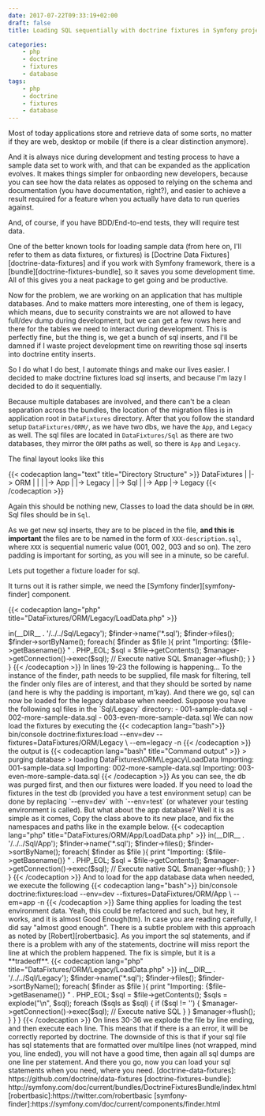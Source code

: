 ```yaml
---
date: 2017-07-22T09:33:19+02:00
draft: false
title: Loading SQL sequentially with doctrine fixtures in Symfony project

categories:
    - php
    - doctrine
    - fixtures
    - database
tags:
    - php
    - doctrine
    - fixtures
    - database
---
```


Most of today applications store and retrieve data of some sorts,
no matter if they are web, desktop or mobile (if there is a clear
distinction anymore).

And it is always nice during development and testing process to have a sample
data set to work with, and that can be expanded as the application evolves.
It makes things simpler for onbaording new developers, because you can see
how the data relates as opposed to relying on the schema and documentation
(you have documentation, right?), and easier to achieve a result required
for a feature when you actually have data to run queries against.

And, of course, if you have BDD/End-to-end tests, they will require test data.

<!--more-->

One of the better known tools for loading sample data (from here on, I'll refer
to them as data fixtures, or fixtures) is [Doctrine Data Fixtures][doctrine-data-fixtures] and if you work with Symfony framework, there is a [bundle][doctrine-fixtures-bundle], so it saves you some development time.
All of this gives you a neat package to get going and be productive.

Now for the problem, we are working on an application that has multiple databases.
And to make matters more interesting, one of them is legacy, which means,
due to security constraints we are not allowed to have full/dev dump during
development, but we can get a few rows here and there for the tables we need to
interact during development. This is perfectly fine, but the thing is, we get
a bunch of sql inserts, and I'll be damned if I waste project development time
on rewriting those sql inserts into doctrine entity inserts.

So I do what I do best, I automate things and make our lives easier.
I decided to make doctrine fixtures load sql inserts, and because I'm lazy
I decided to do it sequentially.

Because multiple databases are involved, and there can't be a clean separation
across the bundles, the location of the migration files is in application root
in `DataFixtures` directory. After that you follow the standard setup `DataFixtures/ORM/`, as we have two dbs, we have the `App`, and `Legacy` as well.
The sql files are located in `DataFixtures/Sql` as there are two databases,
they mirror the `ORM` paths as well, so there is `App` and `Legacy`.

The final layout looks like this

{{< codecaption lang="text" title="Directory Structure" >}}
DataFixtures
    |
    |-> ORM
    |    |
    |    |-> App
    |    |-> Legacy
    |
    |-> Sql
         |
         |-> App
         |-> Legacy
{{< /codecaption >}}

Again this should be nothing new, Classes to load the data should be in `ORM`.
Sql files should be in `Sql`.

As we get new sql inserts, they are to be placed in the file, **and this is important** the files are to be named in the form of `XXX-description.sql`,
 where `XXX` is sequential numeric value (001, 002, 003 and so on).
The zero padding is important for sorting, as you will see in a minute,
so be careful.

Lets put together a fixture loader for sql.

It turns out it is rather simple, we need the [Symfony finder][symfony-finder] component.

{{< codecaption lang="php" title="DataFixtures/ORM/Legacy/LoadData.php" >}}
<?php

namespace DataFixtures\ORM\Legacy;

use Doctrine\Common\DataFixtures\FixtureInterface;
use Doctrine\Common\Persistence\ObjectManager;
use Symfony\Component\Finder\Finder;

class LoadData implements FixtureInterface
{
    /**
     * Load data fixtures with the passed EntityManager
     *
     * @param ObjectManager $manager
     */
    public function load(ObjectManager $manager)
    {
        // Bundle to manage file and directories
        $finder = new Finder();
        $finder->in(__DIR__ . '/../../Sql/Legacy');
        $finder->name('*.sql');
        $finder->files();
        $finder->sortByName();

        foreach( $finder as $file ){
            print "Importing: {$file->getBasename()} " . PHP_EOL;

            $sql = $file->getContents();

            $manager->getConnection()->exec($sql);  // Execute native SQL

            $manager->flush();
        }
    }
}
{{< /codecaption >}}

In lines 19-23 the following is happening...
To the instance of the finder, path needs to be supplied,
file mask for filtering, tell the finder only files are of interest, and that
they should be sorted by name (and here is why the padding is important, m'kay).

And there we go, sql can now be loaded for the legacy database when needed.

Suppose you have the following sql files in the `Sql/Legacy` directory:

- 001-sample-data.sql
- 002-more-sample-data.sql
- 003-even-more-sample-data.sql

We can now load the fixtures by executing the

{{< codecaption lang="bash">}}
bin/console doctrine:fixtures:load --env=dev --fixtures=DataFixtures/ORM/Legacy \
 --em=legacy -n
{{< /codecaption >}}

the output is

{{< codecaption lang="bash" title="Command output" >}}
  > purging database
  > loading DataFixtures\ORM\Legacy\LoadData
Importing: 001-sample-data.sql
Importing: 002-more-sample-data.sql
Importing: 003-even-more-sample-data.sql
{{< /codecaption >}}

As you can see, the db was purged first, and then our fixtures were loaded.

If you need to load the fixtures in the test db (provided you have a test
environment setup) can be done by replacing `--env=dev` with `--env=test` (or
whatever your testing environment is called).

But what about the app database? Well it is as simple as it comes,
Copy the class above to its new place, and fix the namespaces and paths
like in the example below.

{{< codecaption lang="php" title="DataFixtures/ORM/App/LoadData.php" >}}
<?php

namespace DataFixtures\ORM\App;

use Doctrine\Common\DataFixtures\FixtureInterface;
use Doctrine\Common\Persistence\ObjectManager;
use Symfony\Component\Finder\Finder;

class LoadData implements FixtureInterface
{
    /**
     * Load data fixtures with the passed EntityManager
     *
     * @param ObjectManager $manager
     */
    public function load(ObjectManager $manager)
    {
        // Bundle to manage file and directories
        $finder = new Finder();
        $finder->in(__DIR__ . '/../../Sql/App');
        $finder->name('*.sql');
        $finder->files();
        $finder->sortByName();

        foreach( $finder as $file ){
            print "Importing: {$file->getBasename()} " . PHP_EOL;

            $sql = $file->getContents();

            $manager->getConnection()->exec($sql);  // Execute native SQL

            $manager->flush();
        }
    }
}
{{< /codecaption >}}

And to load for the app database data when needed, we execute the following

{{< codecaption lang="bash">}}
bin/console doctrine:fixtures:load --env=dev --fixtures=DataFixtures/ORM/App \
 --em=app -n
{{< /codecaption >}}

Same thing applies for loading the test environment data.

Yeah, this could be refactored and such, but hey, it works, and it is almost
Good Enough(tm).

In case you are reading carefully, I did say "almost good enough".
There is a subtle problem with this approach as noted by [Robert][robertbasic].

As you import the sql statements, and if there is a problem with any of the
statements, doctrine will miss report the line at which the problem happened.
The fix is simple, but it is a **tradeoff**.

{{< codecaption lang="php" title="DataFixtures/ORM/Legacy/LoadData.php" >}}
<?php

namespace DataFixtures\ORM\Legacy;

use Doctrine\Common\DataFixtures\FixtureInterface;
use Doctrine\Common\Persistence\ObjectManager;
use Symfony\Component\Finder\Finder;

class LoadData implements FixtureInterface
{
    /**
     * Load data fixtures with the passed EntityManager
     *
     * @param ObjectManager $manager
     */
    public function load(ObjectManager $manager)
    {
        // Bundle to manage file and directories
        $finder = new Finder();
        $finder->in(__DIR__ . '/../../Sql/Legacy');
        $finder->name('*.sql');
        $finder->files();
        $finder->sortByName();

        foreach( $finder as $file ){
            print "Importing: {$file->getBasename()} " . PHP_EOL;

            $sql = $file->getContents();

            $sqls = explode("\n", $sql);

            foreach ($sqls as $sql) {
                if ($sql != '') {
                    $manager->getConnection()->exec($sql);  // Execute native SQL
                }
            }

            $manager->flush();
        }
    }
}
{{< /codecaption >}}

On lines 30-36 we explode the file by line ending, and then execute each line.
This means that if there is a an error, it will be correctly reported by
doctrine.

The downside of this is that if your sql file has sql statements that
are formatted over multilpe lines (not wrapped, mind you, line ended), you will not have a good time, then again all sql dumps are one line per statement.

And there you go, now you can load your sql statements when you need,
where you need.

[doctrine-data-fixtures]: https://github.com/doctrine/data-fixtures
[doctrine-fixtures-bundle]: http://symfony.com/doc/current/bundles/DoctrineFixturesBundle/index.html
[robertbasic]:https://twitter.com/robertbasic
[symfony-finder]:https://symfony.com/doc/current/components/finder.html
